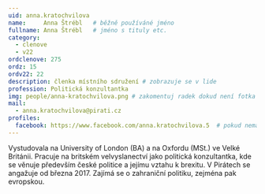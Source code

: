 ```yaml
---
uid: anna.kratochvilova
name:     Anna Štrébl  	# běžně používáné jméno
fullname: Anna Štrébl  	# jméno s tituly etc.
category:
  - clenove
  - v22
ordclenove: 275
ordz: 15
ordv22: 22
description: členka místního sdružení # zobrazuje se v lide
profession: Politická konzultantka
img: people/anna-kratochvilova.png # zakomentuj radek dokud není fotka
mail:
  - anna.kratochvilova@pirati.cz
profiles:
  facebook: https://www.facebook.com/anna.kratochvilova.5  # pokud nema, staci smazat tuto radku
---
```

Vystudovala na University of London (BA) a na Oxfordu (MSt.) ve Velké Británii. Pracuje na britském velvyslanectví jako politická konzultantka, kde se věnuje především české politice a jejímu vztahu k brexitu. V Pirátech se angažuje od března 2017. Zajímá se o zahraniční politiku, zejména pak evropskou.
